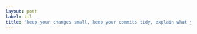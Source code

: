 ```yaml
---
layout: post
label: til
title: "keep your changes small, keep your commits tidy, explain what you’re doing"
---
```


<p>
  
</p>

